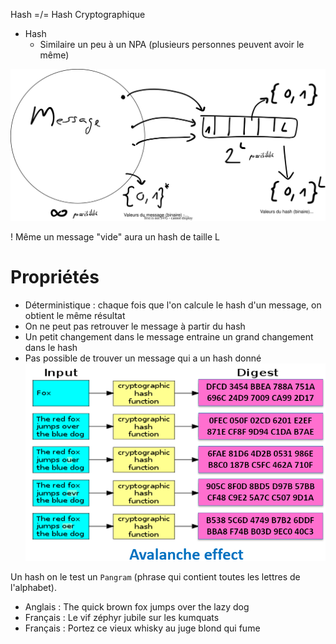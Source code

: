 
Hash =/= Hash Cryptographique

- Hash
  - Similaire un peu à un NPA (plusieurs personnes peuvent avoir le même)

![](Export/HashCrypto.drawio.svg)

! Même un message "vide" aura un hash de taille L

# Propriétés

- Déterministique : chaque fois que l'on calcule le hash d'un message, on obtient le même résultat
- On ne peut pas retrouver le message à partir du hash
- Un petit changement dans le message entraine un grand changement dans le hash
- Pas possible de trouver un message qui a un hash donné
  ![](Screen/2022-12-14-11-20-32.png)

Un hash on le test un `Pangram` (phrase qui contient toutes les lettres de l'alphabet). 
- Anglais : The quick brown fox jumps over the lazy dog
- Français : Le vif zéphyr jubile sur les kumquats
- Français : Portez ce vieux whisky au juge blond qui fume